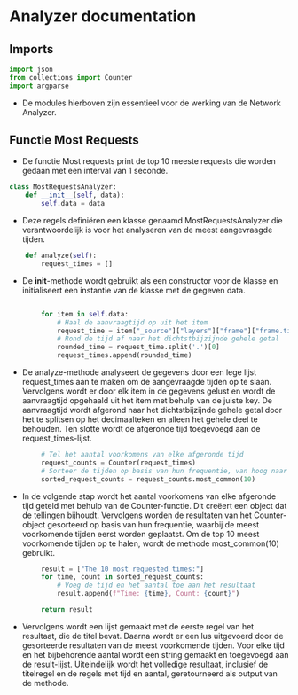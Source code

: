 # Analyzer documentation

## Imports

```py
import json
from collections import Counter
import argparse
```

- De modules hierboven zijn essentieel voor de werking van de Network Analyzer.

## Functie Most Requests

- De functie Most requests print de top 10 meeste requests die worden gedaan met een interval van 1 seconde.

```py
class MostRequestsAnalyzer:
    def __init__(self, data):
        self.data = data
```
- Deze regels definiëren een klasse genaamd MostRequestsAnalyzer die verantwoordelijk is voor het analyseren van de meest aangevraagde tijden.
```py
    def analyze(self):
        request_times = []
```
- De __init__-methode wordt gebruikt als een constructor voor de klasse en initialiseert een instantie van de klasse met de gegeven data.
```py

        for item in self.data:
            # Haal de aanvraagtijd op uit het item
            request_time = item["_source"]["layers"]["frame"]["frame.time"]
            # Rond de tijd af naar het dichtstbijzijnde gehele getal
            rounded_time = request_time.split('.')[0]
            request_times.append(rounded_time)
```
- De analyze-methode analyseert de gegevens door een lege lijst request_times aan te maken om de aangevraagde tijden op te slaan. Vervolgens wordt er door elk item in de gegevens gelust en wordt de aanvraagtijd opgehaald uit het item met behulp van de juiste key. De aanvraagtijd wordt afgerond naar het dichtstbijzijnde gehele getal door het te splitsen op het decimaalteken en alleen het gehele deel te behouden. Ten slotte wordt de afgeronde tijd toegevoegd aan de request_times-lijst.
```py
        # Tel het aantal voorkomens van elke afgeronde tijd
        request_counts = Counter(request_times)
        # Sorteer de tijden op basis van hun frequentie, van hoog naar laag
        sorted_request_counts = request_counts.most_common(10)
```
- In de volgende stap wordt het aantal voorkomens van elke afgeronde tijd geteld met behulp van de Counter-functie. Dit creëert een object dat de tellingen bijhoudt. Vervolgens worden de resultaten van het Counter-object gesorteerd op basis van hun frequentie, waarbij de meest voorkomende tijden eerst worden geplaatst. Om de top 10 meest voorkomende tijden op te halen, wordt de methode most_common(10) gebruikt.
```py
        result = ["The 10 most requested times:"]
        for time, count in sorted_request_counts:
            # Voeg de tijd en het aantal toe aan het resultaat
            result.append(f"Time: {time}, Count: {count}")

        return result
```
- Vervolgens wordt een lijst gemaakt met de eerste regel van het resultaat, die de titel bevat. Daarna wordt er een lus uitgevoerd door de gesorteerde resultaten van de meest voorkomende tijden. Voor elke tijd en het bijbehorende aantal wordt een string gemaakt en toegevoegd aan de result-lijst. Uiteindelijk wordt het volledige resultaat, inclusief de titelregel en de regels met tijd en aantal, geretourneerd als output van de methode.




